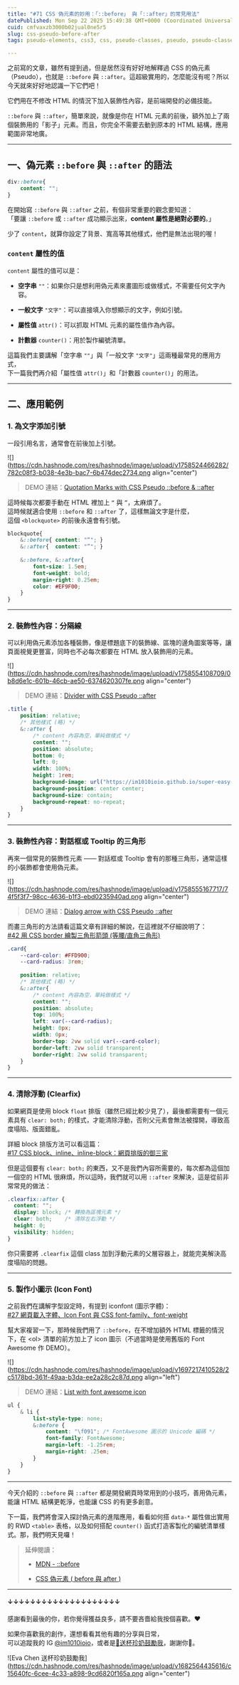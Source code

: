 ```yaml
---
title: "#71 CSS 偽元素的妙用：「::before」 與「::after」的常見用法"
datePublished: Mon Sep 22 2025 15:49:38 GMT+0000 (Coordinated Universal Time)
cuid: cmfvaxzb3000b02jual0ne5r5
slug: css-pseudo-before-after
tags: pseudo-elements, css3, css, pseudo-classes, pseudo, pseudo-classes-in-css

---
```


之前寫的文章，雖然有提到過，但是居然沒有好好地解釋過 CSS 的偽元素（Pseudo），也就是 `::before` 與 `::after`。這超級實用的，怎麼能沒有呢？所以今天就來好好地認識一下它們吧！

它們用在不修改 HTML 的情況下加入裝飾性內容，是前端開發的必備技能。

`::before` 與 `::after`，簡單來說，就像是你在 HTML 元素的前後，額外加上了兩個裝飾用的「影子」元素。而且，你完全不需要去動到原本的 HTML 結構，應用範圍非常地廣。

---

## 一、偽元素 `::before` 與 `::after` 的語法

```css
div::before{
    content: "";
}
```

在開始寫 `::before` 與 `::after` 之前，有個非常重要的觀念要知道：  
「要讓 `::before` 或 `::after` 成功顯示出來，**content 屬性是絕對必要的**。」

少了 `content`，就算你設定了背景、寬高等其他樣式，他們是無法出現的喔！

### `content` 屬性的值

`content` 屬性的值可以是：

* **空字串** `""`：如果你只是想利用偽元素來畫圖形或做樣式，不需要任何文字內容。
    
* **一般文字** `"文字"`：可以直接填入你想顯示的文字，例如引號。
    
* **屬性值** `attr()`：可以抓取 HTML 元素的屬性值作為內容。
    
* **計數器** `counter()`：用於製作編號清單。
    

這篇我們主要講解「空字串 `""`」與「一般文字 `"文字"`」這兩種最常見的應用方式，  
下一篇我們再介紹「屬性值 `attr()`」和「計數器 `counter()`」的用法。

---

## 二、應用範例

### 1\. 為文字添加引號

一段引用名言，通常會在前後加上引號。

![](https://cdn.hashnode.com/res/hashnode/image/upload/v1758524466282/782c08f3-b038-4e3b-bac7-6b474dec2734.png align="center")

> DEMO 連結：[Quotation Marks with CSS Pseudo ::before & ::after](https://codepen.io/im1010ioio/pen/gbPbZyo)

這時候每次都要手動在 HTML 裡加上 `“` 與 `”`，太麻煩了。  
這時候就適合使用 `::before` 和 `::after` 了，這樣無論文字是什麼，  
這個 `<blockquote>` 的前後永遠會有引號。

```css
blockquote{
    &::before{ content: "“"; }
    &::after{  content: "”"; }
    
    &::before, &::after{
        font-size: 1.5em;
        font-weight: bold;
        margin-right: 0.25em;
        color: #EF9F00;
    }
}
```

---

### 2\. 裝飾性內容：分隔線

可以利用偽元素添加各種裝飾，像是標題底下的裝飾線、區塊的邊角圖案等等，讓頁面視覺更豐富，同時也不必每次都要在 HTML 放入裝飾用的元素。

![](https://cdn.hashnode.com/res/hashnode/image/upload/v1758554108709/0b8d6e1c-601b-46cb-ae50-6374620307fe.png align="center")

> DEMO 連結：[Divider with CSS Pseudo ::after](https://codepen.io/im1010ioio/pen/pvgvGYg)

```css
.title {
    position: relative;
    /* 其他樣式 (略) */
    &::after {
        /* content 內容為空，單純做樣式 */
        content: ""; 
        position: absolute;
        bottom: 0;
        left: 0;
        width: 100%;
        height: 1rem;
        background-image: url("https://im1010ioio.github.io/super-easy-css/71/divider.png");
        background-position: center center;
        background-size: contain;
        background-repeat: no-repeat;
    }
}
```

---

### 3\. 裝飾性內容：對話框或 Tooltip 的三角形

再來一個常見的裝飾性元素 —— 對話框或 Tooltip 會有的那種三角形，通常這樣的小裝飾都會使用偽元素。

![](https://cdn.hashnode.com/res/hashnode/image/upload/v1758555167717/74f5f3f7-98cc-4636-b1f3-ebd0235940ad.png align="center")

> DEMO 連結：[Dialog arrow with CSS Pseudo ::after](https://codepen.io/im1010ioio/pen/jEWPOdw)

而畫三角形的方法請看這篇文章有詳細的解說，在這裡就不仔細說明了：  
[#42 用 CSS border 繪製三角形箭頭 (等腰/直角三角形)](https://ithelp.ithome.com.tw/articles/10356527)

```css
.card{
    --card-color: #FFD900;
    --card-radius: 3rem;
    
    position: relative;
    /* 其他樣式 (略) */
    &::after{
        /* content 內容為空，單純做樣式 */
        content: "";
        position: absolute;
        top: 100%;
        left: var(--card-radius);
        height: 0px;
        width: 0px;
        border-top: 2vw solid var(--card-color);
        border-left: 2vw solid transparent;
        border-right: 2vw solid transparent;
    }
}
```

---

### 4\. 清除浮動 (Clearfix)

如果網頁是使用 block `float` 排版（雖然已經比較少見了），最後都需要有一個元素具有 `clear: both;` 的樣式，才能清除浮動，否則父元素會無法被撐開，導致高度塌陷、版面錯亂。

詳細 block 排版方法可以看這篇：  
[#17 CSS block、inline、inline-block：網頁排版的御三家](https://ithelp.ithome.com.tw/articles/10333384)

但是這個要有 `clear: both;` 的東西，又不是我們內容所需要的，每次都為這個加一個空的 HTML 很麻煩，所以這時，我們就可以用 `::after` 來解決，這是從前非常常見的做法：

```css
.clearfix::after {
  content: "";
  display: block; /* 轉換為區塊元素 */
  clear: both;    /* 清除左右浮動 */
  height: 0;
  visibility: hidden;
}
```

你只需要將 `.clearfix` 這個 class 加到浮動元素的父層容器上，就能完美解決高度塌陷的問題。

---

### 5\. 製作小圖示 (Icon Font)

之前我們在講解字型設定時，有提到 iconfont (圖示字體)：  
[#27 網頁載入字體、Icon Font 與 CSS font-family、font-weight](https://ithelp.ithome.com.tw/articles/10339314)

幫大家複習一下，那時候我們用了 `::before`，在不增加額外 HTML 標籤的情況下，在 &lt;ol&gt; 清單的前方加上了 icon 圖示（不過當時是使用舊版的 Font Awesome 作 DEMO）。

![](https://cdn.hashnode.com/res/hashnode/image/upload/v1697217410528/2c5178bd-361f-49aa-b3da-ee2a28c2c87d.png align="left")

> DEMO 連結：[List with font awesome icon](https://codepen.io/im1010ioio/pen/PKpObM)

```css
ul {
    & li {
        list-style-type: none;
        &:before {
            content: "\f091"; /* FontAwesome 圖示的 Unicode 編碼 */
            font-family: FontAwesome;
            margin-left: -1.25rem;
            margin-right: .25em;
        }
    }
}
```

---

今天介紹的 `::before` 與 `::after` 都是開發網頁時常用到的小技巧，善用偽元素，能讓 HTML 結構更乾淨，也能讓 CSS 的有更多創意。

下一篇，我們將會深入探討偽元素的進階應用，看看如何搭 `data-*` 屬性做出實用的 RWD `<table>` 表格，以及如何搭配 `counter()` 函式打造客製化的編號清單樣式。那，我們明天見囉！

> 延伸閱讀：
> 
> * [MDN - ::before](https://developer.mozilla.org/en-US/docs/Web/CSS/::before)
>     
> * [CSS 偽元素 ( before 與 after )](https://www.oxxostudio.tw/articles/201706/pseudo-element-1.html)
>     

---

#### ↓↓↓↓↓↓↓↓↓↓↓↓↓↓↓↓↓↓↓↓

感謝看到最後的你，若你覺得獲益良多，請不要吝嗇給我按個喜歡。❤️

如果你喜歡我的創作，還想看看其他有趣的分享與日常，  
可以追蹤我的 IG [@im1010ioio](https://www.instagram.com/im1010ioio/)，或者是[🧋送杯珍奶鼓勵我](https://im1010ioio.bobaboba.me/)，謝謝你🥰。

![Eva Chen 送杯珍奶鼓勵我](https://cdn.hashnode.com/res/hashnode/image/upload/v1682564435616/c15640fc-6cee-4c33-a898-9cd6820f165a.png align="center")